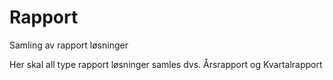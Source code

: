 # Rapport
Samling av rapport løsninger

Her skal all type rapport løsninger samles dvs. Årsrapport og Kvartalrapport

